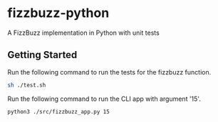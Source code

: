 # fizzbuzz-python
A FizzBuzz implementation in Python with unit tests

## Getting Started
Run the following command to run the tests for the fizzbuzz function.
```sh
sh ./test.sh
```

Run the following command to run the CLI app with argument '15'.
```sh
python3 ./src/fizzbuzz_app.py 15
```
